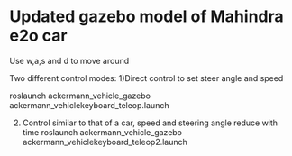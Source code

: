 # Updated gazebo model of Mahindra e2o car

Use w,a,s and d to move around

Two different control modes:
1)Direct control to set steer angle and speed

roslaunch ackermann_vehicle_gazebo ackermann_vehiclekeyboard_teleop.launch

2) Control similar to that of a car, speed and steering angle reduce with time
roslaunch ackermann_vehicle_gazebo ackermann_vehiclekeyboard_teleop2.launch



